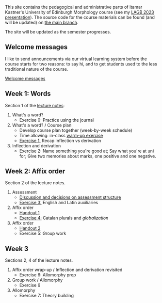 This site contains the pedagogical and administrative parts of Itamar Kastner's University of Edinburgh Morphology course (see my [LAGB 2023 presentation](https://bialik.ppls.ed.ac.uk/pubs/kastner2023lagb-morphology-course.pdf)). The source code for the course materials can be found (and will be updated) on [the main branch](https://github.com/itamarkast/UoEmorphology/).

The site will be updated as the semester progresses.

## Welcome messages

I like to send announcements via our virtual learning system before the course starts for two reasons: to say hi, and to get students used to the less traditional nature of the course.

[Welcome messages](welcome.md) 

## Week 1: Words

Section 1 of the [lecture notes](https://github.com/itamarkast/UoEmorphology/blob/main/morpho24.tex):

1. What's a word?
   - Exercise 0: Practice using the journal
2. What's a word? / Course plan
   - Develop course plan together (week-by-week schedule)
   - Time allowing: in-class [warm-up exercise](e0-warmup.pdf)
   - [Exercise 1:](e1-inflection.md) Recap inflection vs derivation
4. Inflection and derivation
   - Exercise 2: Name something you're good at; Say what you're at uni for; Give two memories about marks, one positive and one negative.

## Week 2: Affix order
  
Section 2 of the lecture notes.

1. Assessment
   - [Discussion and decisions on assessment structure](ungrading.md)
   - [Exercise 3:](e3-auxiliaries.pdf) English and Latin auxiliaries
3. Affix order
   - [Handout 1](01-affix-order.pdf)
   - [Exercise 4:](e4-noun-affixes.pdf) Catalan plurals and *globalization*
5. Affix order
   - [Handout 2](02-affix-order.pdf)
   - Exercise 5: Group work

## Week 3

Sections 2, 4 of the lecture notes.

1. Affix order wrap-up / Inflection and derivation revisited
   - Exercise 6: Allomorphy prep
2. Group work / Allomorphy
   - Exercise 6
3. Allomorphy
   - Exercise 7: Theory building
